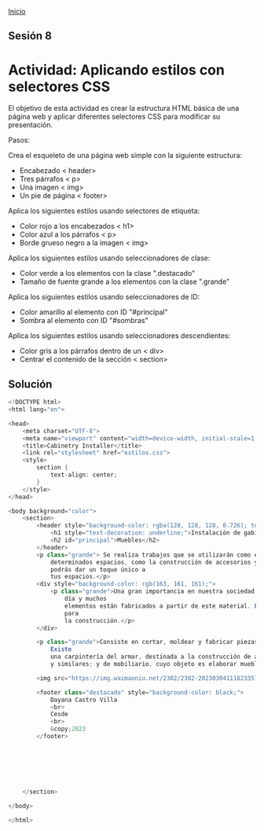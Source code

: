 <!-- No borrar o modificar -->
[Inicio](./index.md)

## Sesión 8 


<!-- actividad 08-->

# Actividad: Aplicando estilos con selectores CSS
El objetivo de esta actividad es crear la estructura HTML básica de una página web y aplicar diferentes selectores CSS para modificar su presentación.

Pasos:

Crea el esqueleto de una página web simple con la siguiente estructura:

* Encabezado < header>
* Tres párrafos < p>
* Una imagen < img>
* Un pie de página < footer>

Aplica los siguientes estilos usando selectores de etiqueta:

* Color rojo a los encabezados < h1>
* Color azul a los párrafos < p>
* Borde grueso negro a la imagen < img>

Aplica los siguientes estilos usando seleccionadores de clase:

* Color verde a los elementos con la clase ".destacado"
* Tamaño de fuente grande a los elementos con la clase ".grande"

Aplica los siguientes estilos usando seleccionadores de ID:

* Color amarillo al elemento con ID "#principal"
* Sombra al elemento con ID "#sombras"

Aplica los siguientes estilos usando seleccionadores descendientes:

* Color gris a los párrafos dentro de un < div>
* Centrar el contenido de la sección < section>

## Solución 
```java
<!DOCTYPE html>
<html lang="en">

<head>
    <meta charset="UTF-8">
    <meta name="viewport" content="width=device-width, initial-scale=1.0">
    <title>Cabinetry Installer</title>
    <link rel="stylesheet" href="estilos.css">
    <style>
        section {
            text-align: center;
        }
    </style>
</head>

<body background="color">
    <section>
        <header style="background-color: rgba(128, 128, 128, 0.726); top: 0%;left: 0%;">
            <h1 style="text-decoration: underline;">Instalación de gabinetes domésticos y de negocios</h1>
            <h2 id="principal">Muebles</h2>
        </header>
        <p class="grande"> Se realiza trabajos que se utilizarán como elementos decorativos y funcionales en
            determinados espacios, como la construcción de accesorios y muebles de madera. Con este tipo de carpintería
            podrás dar un toque único a
            tus espacios.</p>
        <div style="background-color: rgb(163, 161, 161);">
            <p class="grande">Una gran importancia en nuestra sociedad, ya que la madera forma parte de nuestro día a
                día y muchos
                elementos están fabricados a partir de este material. La madera es posiblemente el material más antiguo
                para
                la construcción.</p>
        </div>

        <p class="grande">Consiste en cortar, moldear y fabricar piezas de madera para la construcción de viviendas.
            Existe
            una carpintería del armar, destinada a la construcción de armazones; de taller, dedicada a puertas, ventanas
            y similares; y de mobiliario, cuyo objeto es elaborar muebles de hogar con maderas comunes.</p>

        <img src="https://img.waimaoniu.net/2302/2302-202303041118233570.jpg">

        <footer class="destacado" style="background-color: black;">
            Dayana Castro Villa
            <br>
            Cesde
            <br>
            &copy;2023
        </footer>







    </section>

</body>

</html>
```






